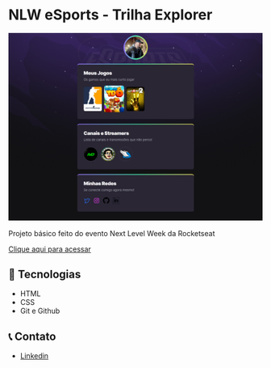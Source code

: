 # NLW eSports - Trilha Explorer

![preview](./.github/preview.png)

Projeto básico feito do evento Next Level Week da Rocketseat

[Clique aqui para acessar](https://thiagoduutra.github.io/nlw-esports-explorer)

## 🔨 Tecnologias

- HTML
- CSS
- Git e Github

## 📞 Contato

- [Linkedin](https://www.linkedin.com/in/thiago-dutra-107b4a213/)
